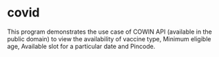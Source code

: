 # covid
This program demonstrates the use case of  COWIN API (available in the public domain) to view the availability of  vaccine type, Minimum eligible age, Available slot for a particular date and Pincode.
